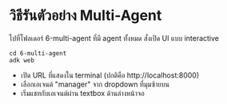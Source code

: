 # วิธีรันตัวอย่าง Multi-Agent
ไปที่โฟลเดอร์ 6-multi-agent ที่มี agent ทั้งหมด
สั่งเปิด UI แบบ interactive
```
cd 6-multi-agent
adk web
```

- เปิด URL ที่แสดงใน terminal (ปกติคือ http://localhost:8000)
- เลือกเอเจนต์ "manager" จาก dropdown ที่มุมซ้ายบน
- เริ่มแชทกับเอเจนต์ผ่าน textbox ด้านล่างหน้าจอ